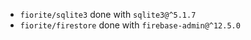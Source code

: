 - `fiorite/sqlite3` done with `sqlite3@^5.1.7`
- `fiorite/firestore` done with `firebase-admin@^12.5.0`
